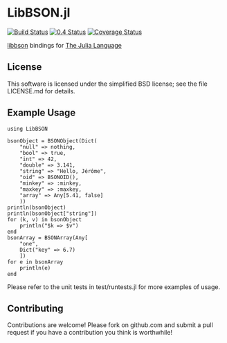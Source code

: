 LibBSON.jl
==========

[![Build Status](https://api.travis-ci.org/pzion/LibBSON.jl.svg?branch=master)](https://travis-ci.org/pzion/LibBSON.jl)
[![0.4 Status](http://pkg.julialang.org/badges/LibBSON_0.4.svg)](http://pkg.julialang.org/?pkg=LibBSON)
[![Coverage Status](https://img.shields.io/coveralls/pzion/LibBSON.jl.svg)](https://coveralls.io/r/pzion/LibBSON.jl?branch=master)

[libbson](https://github.com/mongodb/libbson) bindings for [The Julia Language](http://julialang.org/)

License
-------

This software is licensed under the simplified BSD license; see the file LICENSE.md for details.


Example Usage
---------------

    using LibBSON

    bsonObject = BSONObject(Dict(
        "null" => nothing,
        "bool" => true,
        "int" => 42,
        "double" => 3.141,
        "string" => "Hello, Jérôme",
        "oid" => BSONOID(),
        "minkey" => :minkey,
        "maxkey" => :maxkey,
        "array" => Any[5.41, false]
        ))
    println(bsonObject)
    println(bsonObject["string"])
    for (k, v) in bsonObject
        println("$k => $v")
    end
    bsonArray = BSONArray(Any[
        "one",
        Dict("key" => 6.7)
        ])
    for e in bsonArray
        println(e)
    end

Please refer to the unit tests in test/runtests.jl for more examples of usage.


Contributing
------------

Contributions are welcome!  Please fork on github.com and submit a pull request if you have a contribution you think is worthwhile!
